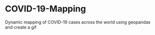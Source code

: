 # COVID-19-Mapping
Dynamic mapping of COVID-19 cases across the world using geopandas and create a gif
